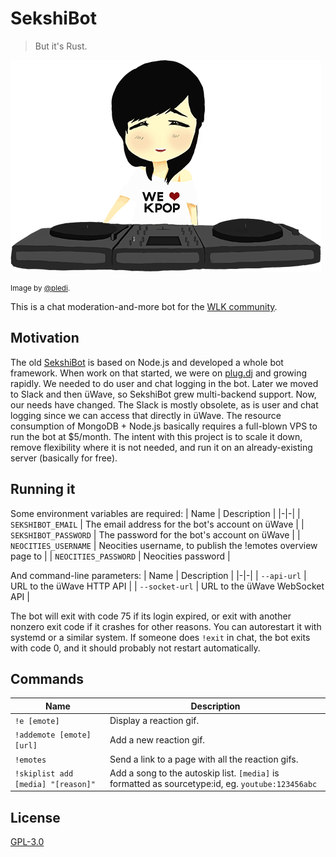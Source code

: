 # SekshiBot
> But it's Rust.

![SekshiBot](./assets/sekshibot.png)

<small>Image by [@pledi](https://github.com/pledi).</small>

This is a chat moderation-and-more bot for the [WLK community](https://wlk.yt).

## Motivation
The old [SekshiBot](https://github.com/welovekpop/sekshibot) is based on Node.js and developed a whole bot framework. When work on that started, we were on [plug.dj](https://plug.dj) and growing rapidly. We needed to do user and chat logging in the bot. Later we moved to Slack and then üWave, so SekshiBot grew multi-backend support. Now, our needs have changed. The Slack is mostly obsolete, as is user and chat logging since we can access that directly in üWave. The resource consumption of MongoDB + Node.js basically requires a full-blown VPS to run the bot at $5/month. The intent with this project is to scale it down, remove flexibility where it is not needed, and run it on an already-existing server (basically for free).

## Running it
Some environment variables are required:
| Name | Description |
|-|-|
| `SEKSHIBOT_EMAIL` | The email address for the bot's account on üWave |
| `SEKSHIBOT_PASSWORD` | The password for the bot's account on üWave |
| `NEOCITIES_USERNAME` | Neocities username, to publish the !emotes overview page to |
| `NEOCITIES_PASSWORD` | Neocities password |

And command-line parameters:
| Name | Description |
|-|-|
| `--api-url` | URL to the üWave HTTP API |
| `--socket-url` | URL to the üWave WebSocket API |

The bot will exit with code 75 if its login expired, or exit with another nonzero exit code if it crashes for other reasons.
You can autorestart it with systemd or a similar system. If someone does `!exit` in chat, the bot exits with code 0, and it should probably not restart automatically.

## Commands

| Name | Description |
|-|-|
| `!e [emote]` | Display a reaction gif. |
| `!addemote [emote] [url]` | Add a new reaction gif. |
| `!emotes` | Send a link to a page with all the reaction gifs. |
| `!skiplist add [media] "[reason]"` | Add a song to the autoskip list. `[media]` is formatted as sourcetype:id, eg. `youtube:123456abc` |

## License
[GPL-3.0](./LICENSE.md)
